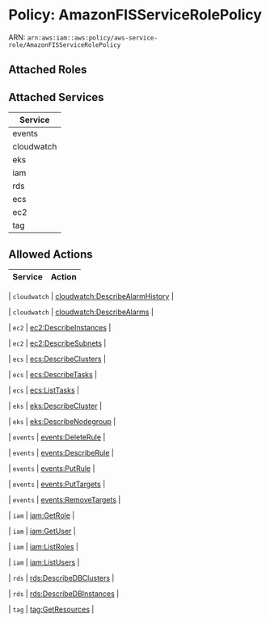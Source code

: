 # Policy: AmazonFISServiceRolePolicy

ARN: `arn:aws:iam::aws:policy/aws-service-role/AmazonFISServiceRolePolicy`

## Attached Roles

## Attached Services

| Service |
|---------|
| events |
| cloudwatch |
| eks |
| iam |
| rds |
| ecs |
| ec2 |
| tag |

## Allowed Actions

| Service | Action |
|:-------:|--------|

| `cloudwatch` | [cloudwatch:DescribeAlarmHistory](../actions.md#cloudwatch:describealarmhistory) |

| `cloudwatch` | [cloudwatch:DescribeAlarms](../actions.md#cloudwatch:describealarms) |

| `ec2` | [ec2:DescribeInstances](../actions.md#ec2:describeinstances) |

| `ec2` | [ec2:DescribeSubnets](../actions.md#ec2:describesubnets) |

| `ecs` | [ecs:DescribeClusters](../actions.md#ecs:describeclusters) |

| `ecs` | [ecs:DescribeTasks](../actions.md#ecs:describetasks) |

| `ecs` | [ecs:ListTasks](../actions.md#ecs:listtasks) |

| `eks` | [eks:DescribeCluster](../actions.md#eks:describecluster) |

| `eks` | [eks:DescribeNodegroup](../actions.md#eks:describenodegroup) |

| `events` | [events:DeleteRule](../actions.md#events:deleterule) |

| `events` | [events:DescribeRule](../actions.md#events:describerule) |

| `events` | [events:PutRule](../actions.md#events:putrule) |

| `events` | [events:PutTargets](../actions.md#events:puttargets) |

| `events` | [events:RemoveTargets](../actions.md#events:removetargets) |

| `iam` | [iam:GetRole](../actions.md#iam:getrole) |

| `iam` | [iam:GetUser](../actions.md#iam:getuser) |

| `iam` | [iam:ListRoles](../actions.md#iam:listroles) |

| `iam` | [iam:ListUsers](../actions.md#iam:listusers) |

| `rds` | [rds:DescribeDBClusters](../actions.md#rds:describedbclusters) |

| `rds` | [rds:DescribeDBInstances](../actions.md#rds:describedbinstances) |

| `tag` | [tag:GetResources](../actions.md#tag:getresources) |
